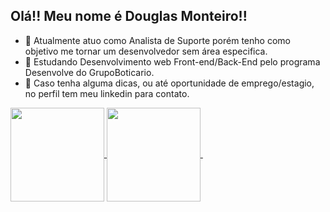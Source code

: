 ## Olá!! Meu nome é Douglas Monteiro!!


- 🔭 Atualmente atuo como Analista de Suporte porém tenho como objetivo me tornar um desenvolvedor sem área especifica.
- 🌱 Estudando Desenvolvimento web Front-end/Back-End pelo programa Desenvolve do GrupoBoticario.
- 📧 Caso tenha alguma dicas, ou até oportunidade de emprego/estagio, no perfil tem meu linkedin para contato.

 <a href="https://github.com/wvdouglas/github-readme-stats">
  <img height=150 align="center" src="https://github-readme-stats.vercel.app/api?username=wvdouglas&theme=dracula" />
</a>
<a href="https://github.com/wvdouglas/convoychat">
  <img height=150 align="center" src="https://github-readme-stats.vercel.app/api/top-langs?username=wvdouglas&layout=compact&langs_count=8&card_width=320&theme=dracula" />
</a>

<img src="https://github.com/wvdouglas/wvdouglas/blob/output/github-contribution-grid-snake.gif" alt="">

